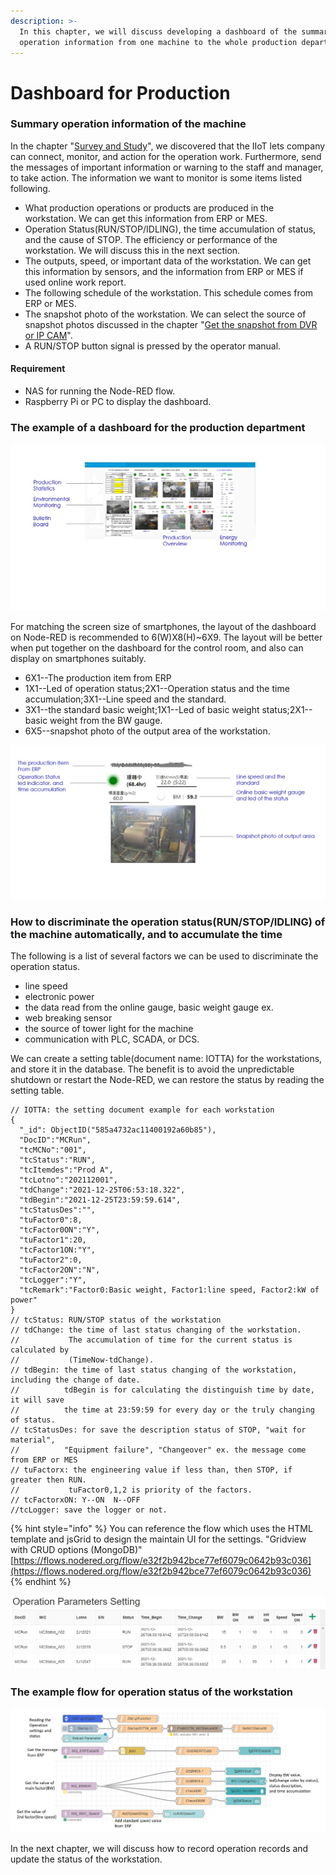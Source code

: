 ```yaml
---
description: >-
  In this chapter, we will discuss developing a dashboard of the summary
  operation information from one machine to the whole production department.
---
```


# Dashboard for Production

### Summary operation information of the machine

In the chapter "[Survey and Study](../getting-started/survey-and-study.md)", we discovered that the IIoT lets company can connect, monitor, and action for the operation work. Furthermore, send the messages of important information or warning to the staff and manager, to take action. The information we want to monitor is some items listed following.&#x20;

* What production operations or products are produced in the workstation. We can get this information from ERP or MES.
* Operation Status(RUN/STOP/IDLING), the time accumulation of status, and the cause of STOP. The efficiency or performance of the workstation. We will discuss this in the next section.
* The outputs, speed, or important data of the workstation. We can get this information by sensors, and the information from ERP or MES if used online work report.&#x20;
* The following schedule of the workstation. This schedule comes from ERP or MES.
* The snapshot photo of the workstation. We can select the source of snapshot photos discussed in the chapter "[Get the snapshot from DVR or IP CAM](../getting-started/get-the-snapshot-from-dvr-or-ip-cam.md)".
* A RUN/STOP button signal is pressed by the operator manual.

#### Requirement

* NAS for running the Node-RED flow.
* Raspberry Pi or PC to display the dashboard.

### The example of a dashboard for the production department

![Dashboard for production department(running at NAS)](<../.gitbook/assets/Summary information for production(Dashboard).jpg>)

For matching the screen size of smartphones, the layout of the dashboard on Node-RED is recommended to 6(W)X8(H)\~6X9. The layout will be better when put together on the dashboard for the control room, and also can display on smartphones suitably.

* 6X1--The production item from ERP
* 1X1--Led of operation status;2X1--Operation status and the time accumulation;3X1--Line speed and the standard.
* 3X1--the standard basic weight;1X1--Led of basic weight status;2X1--basic weight from the BW gauge.
* 6X5--snapshot photo of the output area of the workstation.

![Summary information of the production for one workstation](<../.gitbook/assets/Summary information for production.jpg>)

### How to discriminate the operation status(RUN/STOP/IDLING) of the machine automatically, and to accumulate the time

The following is a list of several factors we can be used to discriminate the operation status.

* line speed
* electronic power
* the data read from the online gauge, basic weight gauge ex.
* web breaking sensor
* the source of tower light for the machine
* communication with PLC, SCADA, or DCS.

We can create a setting table(document name: IOTTA) for the workstations, and store it in the database. The benefit is to avoid the unpredictable shutdown or restart the Node-RED, we can restore the status by reading the setting table.

```
// IOTTA: the setting document example for each workstation
{
  "_id": ObjectID("585a4732ac11400192a60b85"),
  "DocID":"MCRun",
  "tcMCNo":"001",
  "tcStatus":"RUN",
  "tcItemdes":"Prod A",
  "tcLotno":"202112001",
  "tdChange":"2021-12-25T06:53:18.322",
  "tdBegin":"2021-12-25T23:59:59.614",
  "tcStatusDes":"",
  "tuFactor0":8,
  "tcFactor0ON":"Y",
  "tuFactor1":20,
  "tcFactor1ON:"Y",
  "tuFactor2":0,
  "tcFactor2ON":"N",
  "tcLogger":"Y",
  "tcRemark":"Factor0:Basic weight, Factor1:line speed, Factor2:kW of power"
} 
// tcStatus: RUN/STOP status of the workstation
// tdChange: the time of last status changing of the workstation.
//           The accumulation of time for the current status is calculated by
//           (TimeNow-tdChange).
// tdBegin: the time of last status changing of the workstation, including the change of date.
//          tdBegin is for calculating the distinguish time by date, it will save
//          the time at 23:59:59 for every day or the truly changing of status.
// tcStatusDes: for save the description status of STOP, "wait for material", 
//          "Equipment failure", "Changeover" ex. the message come from ERP or MES
// tuFactorx: the engineering value if less than, then STOP, if greater then RUN.
//           tuFactor0,1,2 is priority of the factors.
// tcFactorxON: Y--ON  N--OFF 
//tcLogger: save the logger or not.  
```

{% hint style="info" %}
You can reference the flow which uses the HTML template and jsGrid to design the maintain UI for the settings. "Gridview with CRUD options (MongoDB)" [https://flows.nodered.org/flow/e32f2b942bce77ef6079c0642b93c036](https://flows.nodered.org/flow/e32f2b942bce77ef6079c0642b93c036)
{% endhint %}

![The Example of Operation Parameters Setting(by jsGrid)](<../.gitbook/assets/Operation Parameters Setting.jpg>)

### The example flow for operation status of the workstation

![example flow for operation status of the workstation](<../.gitbook/assets/The Flow for Operation Status.jpg>)

In the next chapter, we will discuss how to record operation records and update the status of the workstation.

